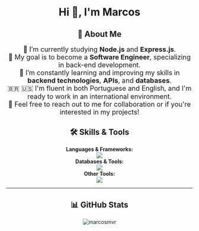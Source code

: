 <h1 align="center">Hi 👋, I'm Marcos</h1>

<h2 align="center">🚀 About Me</h2>

<p align="center" style="font-size: 18px;">
  🔭 I’m currently studying <strong>Node.js</strong> and <strong>Express.js</strong>.<br>
  🎯 My goal is to become a <strong>Software Engineer</strong>, specializing in back-end development.<br>
  🌱 I’m constantly learning and improving my skills in <strong>backend technologies</strong>, <strong>APIs</strong>, and <strong>databases</strong>.<br>
  🇧🇷 🇺🇸 I'm fluent in both Portuguese and English, and I'm ready to work in an international environment.<br>
  💬 Feel free to reach out to me for collaboration or if you're interested in my projects!
</p>



<h2 align="center">🛠️ Skills & Tools</h2>

<p align="center">
  <strong>Languages & Frameworks:</strong><br/>
  <img src="https://skillicons.dev/icons?i=javascript,typescript,nodejs,express" /><br/>
  <strong>Databases & Tools:</strong><br/>
  <img src="https://skillicons.dev/icons?i=mongodb,postgres,prisma,mysql" /><br/>
  <strong>Other Tools:</strong><br/>
  <img src="https://skillicons.dev/icons?i=postman,vscode,linux,obsidian" /><br/>
</p>

---

<h2 align="center">📊 GitHub Stats</h2>

<p align="center">
  <img align="center" src="https://github-readme-stats.vercel.app/api?username=marcosmvr&show_icons=true&theme=radical&locale=en" alt="marcosmvr" />
</p>

